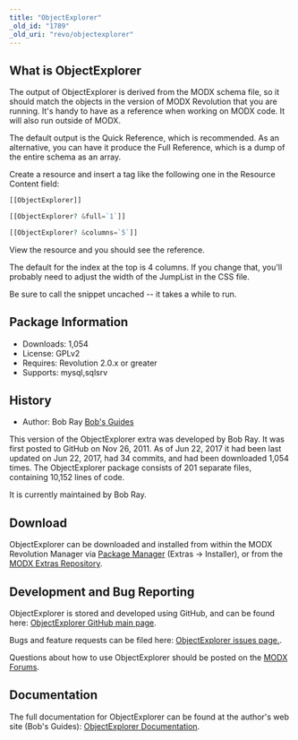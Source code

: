 ```yaml
---
title: "ObjectExplorer"
_old_id: "1789"
_old_uri: "revo/objectexplorer"
---
```


## What is ObjectExplorer

The output of ObjectExplorer is derived from the MODX schema file, so it should match the objects in the version of MODX Revolution that you are running. It's handy to have as a reference when working on MODX code. It will also run outside of MODX.

The default output is the Quick Reference, which is recommended. As an alternative, you can have it produce the Full Reference, which is a dump of the entire schema as an array.

Create a resource and insert a tag like the following one in the Resource Content field:

``` php
[[ObjectExplorer]]
```

``` php
[[ObjectExplorer? &full=`1`]]
```

``` php
[[ObjectExplorer? &columns=`5`]]
```

View the resource and you should see the reference.

The default for the index at the top is 4 columns. If you change that, you'll probably need to adjust the width of the JumpList in the CSS file.

Be sure to call the snippet uncached -- it takes a while to run.

## Package Information

- Downloads: 1,054
- License: GPLv2
- Requires: Revolution 2.0.x or greater
- Supports: mysql,sqlsrv

## History

- Author: Bob Ray [Bob's Guides](https://bobsguides.com)

 This version of the ObjectExplorer extra was developed by Bob Ray. It was first posted to GitHub on Nov 26, 2011. As of Jun 22, 2017 it had been last updated on Jun 22, 2017, had 34 commits, and had been downloaded 1,054 times. The ObjectExplorer package consists of 201 separate files, containing 10,152 lines of code.

It is currently maintained by Bob Ray.

## Download

 ObjectExplorer can be downloaded and installed from within the MODX Revolution Manager via [Package Manager](developing-in-modx/advanced-development/package-management "Package Manager") (Extras -> Installer), or from the [MODX Extras Repository](https://modx.com/extras/package/objectexplorer).

## Development and Bug Reporting

 ObjectExplorer is stored and developed using GitHub, and can be found here: [ObjectExplorer GitHub main page](https://github.com/BobRay/ObjectExplorer).

 Bugs and feature requests can be filed here: [ObjectExplorer issues page.](https://github.com/BobRay/ObjectExplorer/issues).

Questions about how to use ObjectExplorer should be posted on the [MODX Forums](https://forums.modx.com).

## Documentation

 The full documentation for ObjectExplorer can be found at the author's web site (Bob's Guides): [ObjectExplorer Documentation](https://bobsguides.com/objectexplorer-tutorial.html).